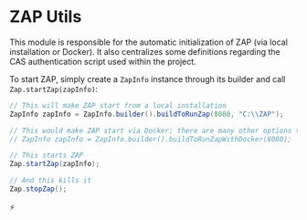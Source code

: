 # ZAP Utils

This module is responsible for the automatic initialization of ZAP (via local installation or Docker). It also centralizes some definitions regarding the CAS authentication script used within the project.

To start ZAP, simply create a `ZapInfo` instance through its builder and call `Zap.startZap(zapInfo)`:

```java
// This will make ZAP start from a local installation
ZapInfo zapInfo = ZapInfo.builder().buildToRunZap(8080, "C:\\ZAP");

// This would make ZAP start via Docker; there are many other options that can be set using ZapInfo's builder
// ZapInfo zapInfo = ZapInfo.builder().buildToRunZapWithDocker(8080);

// This starts ZAP
Zap.startZap(zapInfo);

// And this kills it
Zap.stopZap();

```

:zap:
